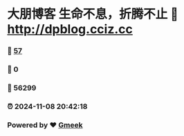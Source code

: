 # 大朋博客 生命不息，折腾不止 :link: http://dpblog.cciz.cc 
### :page_facing_up: [57](http://dpblog.cciz.cc/tag.html) 
### :speech_balloon: 0 
### :hibiscus: 56299 
### :alarm_clock: 2024-11-08 20:42:18 
### Powered by :heart: [Gmeek](https://github.com/Meekdai/Gmeek)

